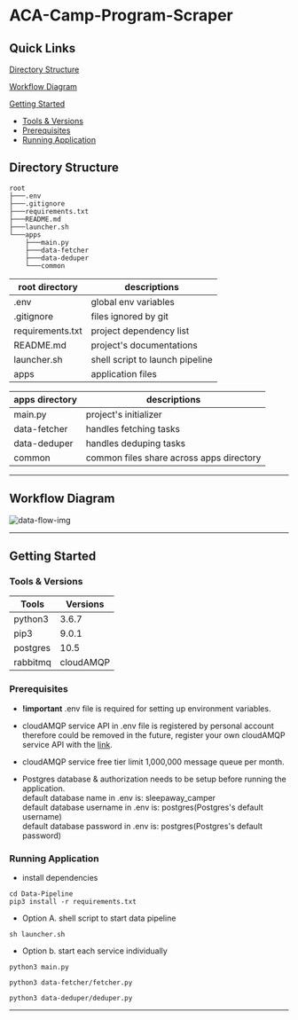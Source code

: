 # ACA-Camp-Program-Scraper

## Quick Links

[Directory Structure](#Directory-Structure)

[Workflow Diagram](#Workflow-Diagram)

[Getting Started](#Getting-Started)

- [Tools & Versions](#Tools-&-Versions)
- [Prerequisites](#Prerequisites)
- [Running Application](#Running-Application)

## Directory Structure

```
root
├───.env
├───.gitignore
├───requirements.txt
├───README.md
├───launcher.sh
└───apps
    ├───main.py
    ├───data-fetcher
    ├───data-deduper
    └───common
```

| **root directory** | **descriptions**                |
| ------------------ | ------------------------------- |
| .env               | global env variables            |
| .gitignore         | files ignored by git            |
| requirements.txt   | project dependency list         |
| README.md          | project's documentations        |
| launcher.sh        | shell script to launch pipeline |
| apps               | application files               |

| **apps directory** | **descriptions**                         |
| ------------------ | ---------------------------------------- |
| main.py            | project's initializer                    |
| data-fetcher       | handles fetching tasks                   |
| data-deduper       | handles deduping tasks                   |
| common             | common files share across apps directory |

---

## Workflow Diagram

![data-flow-img](https://github.com/sleepawaycamper/Data-Pipeline/blob/master/data-flow.png)

---

## Getting Started

### Tools & Versions

| Tools    | Versions  |
| -------- | --------- |
| python3  | 3.6.7     |
| pip3     | 9.0.1     |
| postgres | 10.5      |
| rabbitmq | cloudAMQP |

### Prerequisites

- **!important** .env file is required for setting up environment variables.

- cloudAMQP service API in .env file is registered by personal account therefore could be removed in the future, register your own cloudAMQP service API with the [link](https://www.cloudamqp.com/).

- cloudAMQP service free tier limit 1,000,000 message queue per month.

- Postgres database & authorization needs to be setup before running the application.  
  default database name in .env is: sleepaway_camper  
  default database username in .env is: postgres(Postgres's default username)  
  default database password in .env is: postgres(Postgres's default password)

### Running Application

- install dependencies

```terminal
cd Data-Pipeline
pip3 install -r requirements.txt
```

- Option A. shell script to start data pipeline

```terminal
sh launcher.sh
```

- Option b. start each service individually

```terminal
python3 main.py
```

```terminal
python3 data-fetcher/fetcher.py
```

```terminal
python3 data-deduper/deduper.py
```

---
